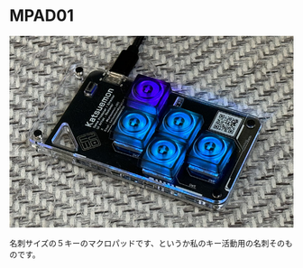 # MPAD01

![MPAD01](https://github.com/katsuemon/keypad-typeM/blob/main/MPAD01.jpg)

名刺サイズの５キーのマクロパッドです、というか私のキー活動用の名刺そのものです。

